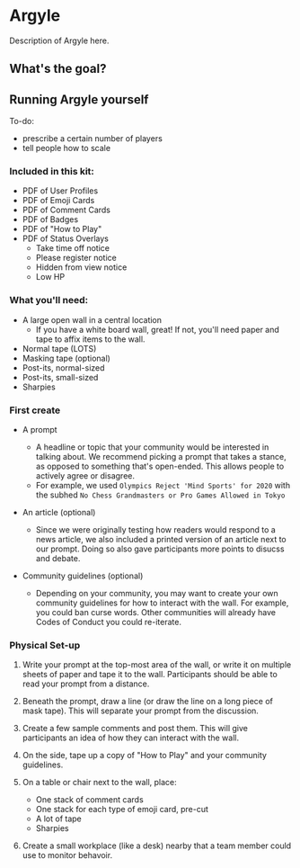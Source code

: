 # Argyle
Description of Argyle here.

## What's the goal?



## Running Argyle yourself

To-do:
- prescribe a certain number of players
- tell people how to scale

### Included in this kit:

- PDF of User Profiles
- PDF of Emoji Cards
- PDF of Comment Cards
- PDF of Badges
- PDF of "How to Play"
- PDF of Status Overlays
	- Take time off notice
	- Please register notice
	- Hidden from view notice
	- Low HP

### What you'll need:

- A large open wall in a central location
	- If you have a white board wall, great! If not, you'll need paper and tape to affix items to the wall.
- Normal tape (LOTS)
- Masking tape (optional)
- Post-its, normal-sized
- Post-its, small-sized
- Sharpies

### First create

- A prompt
	- A headline or topic that your community would be interested in talking about. We recommend picking a prompt that takes a stance, as opposed to something that's open-ended. This allows people to actively agree or disagree.
	- For example, we used `Olympics Reject 'Mind Sports' for 2020` with the subhed `No Chess Grandmasters or Pro Games Allowed in Tokyo`

- An article (optional)
	- Since we were originally testing how readers would respond to a news article, we also included a printed version of an article next to our prompt. Doing so also gave participants more points to disucss and debate.

- Community guidelines (optional)
	- Depending on your community, you may want to create your own community guidelines for how to interact with the wall. For example, you could ban curse words. Other communities will already have Codes of Conduct you could re-iterate.


### Physical Set-up

1. Write your prompt at the top-most area of the wall, or write it on multiple sheets of paper and tape it to the wall. Participants should be able to read your prompt from a distance.

2. Beneath the prompt, draw a line (or draw the line on a long piece of mask tape). This will separate your prompt from the discussion.

3. Create a few sample comments and post them. This will give participants an idea of how they can interact with the wall.

4. On the side, tape up a copy of "How to Play" and your community guidelines.

5. On a table or chair next to the wall, place:
	- One stack of comment cards
	- One stack for each type of emoji card, pre-cut
	- A lot of tape
	- Sharpies

6. Create a small workplace (like a desk) nearby that a team member could use to monitor behavoir.

















